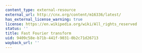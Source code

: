 ```yaml
---
content_type: external-resource
external_url: http://cnx.org/content/m16336/latest/
has_external_license_warning: true
license: https://en.wikipedia.org/wiki/All_rights_reserved
status: ''
title: Fast Fourier transform
uid: 9409c58e-b71b-441f-9031-0b2c71d26713
wayback_url: ''
---
```

